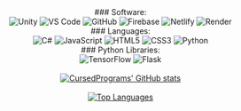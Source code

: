 <div align="center">
### Software:
<div align="center">  
  <img alt="Unity" src="https://img.shields.io/badge/Unity-%23323330.svg?&style=for-the-badge&logo=unity&logoColor=white"/> 
  <img alt="VS Code" src="https://img.shields.io/badge/VS_Code-%23323330.svg?style=for-the-badge&logo=visual-studio-code&logoColor=white"/>   
  <img alt="GitHub" src="https://img.shields.io/badge/GitHub-%23323330.svg?style=for-the-badge&logo=github&logoColor=white"/>
  <img alt="Firebase" src="https://img.shields.io/badge/Firebase-%23323330.svg?style=for-the-badge&logo=firebase&logoColor=white"/>
  <img alt="Netlify" src="https://img.shields.io/badge/Netlify-%23323330.svg?style=for-the-badge&logo=netlify&logoColor=white"/>  
  <img alt="Render" src="https://img.shields.io/badge/Render-%23323330.svg?style=for-the-badge&logo=render&logoColor=white"/>
</div>
### Languages:
<div align="center">  
  <img alt="C#" src="https://img.shields.io/badge/C%23-%23323330.svg?&style=for-the-badge&logo=csharp&logoColor=white"/> 
  <img alt="JavaScript" src="https://img.shields.io/badge/JavaScript-%23323330.svg?&style=for-the-badge&logo=javascript&logoColor=white"/>
  <img alt="HTML5" src="https://img.shields.io/badge/HTML5-%23323330.svg?&style=for-the-badge&logo=html5&logoColor=white"/>
  <img alt="CSS3" src="https://img.shields.io/badge/CSS3-%23323330.svg?&style=for-the-badge&logo=css3&logoColor=white"/>
  <img alt="Python" src="https://img.shields.io/badge/Python-%23323330.svg?&style=for-the-badge&logo=python&logoColor=white"/> 
</div>
### Python Libraries:
<div align="center">  
  <img alt="TensorFlow" src="https://img.shields.io/badge/TensorFlow-%23323330.svg?&style=for-the-badge&logo=tensorflow&logoColor=white"/>
  <img alt="Flask" src="https://img.shields.io/badge/Flask-%23323330.svg?&style=for-the-badge&logo=flask&logoColor=white"/>
</div></div>
<br>
<div align="center">
  <a href="https://github.com/cursedprograms/github-readme-stats">
    <img src="https://github-readme-stats.vercel.app/api?username=CursedPrograms" alt="CursedPrograms' GitHub stats">
  </a>
</div>
<br>
<div align="center">
    <a href="https://github.com/cursedprograms/github-readme-stats">
    <img src="https://github-readme-stats.vercel.app/api/top-langs/?username=CursedPrograms&layout=pie" alt="Top Languages">
  </a>
</div>
